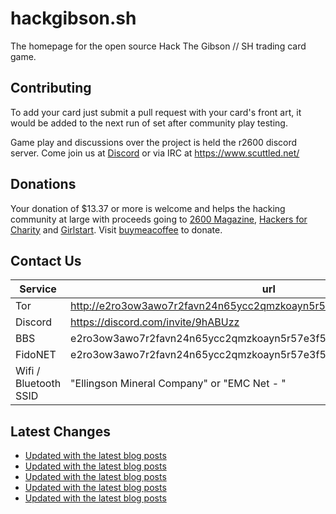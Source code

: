 # hackgibson.sh
The homepage for the open source Hack The Gibson // SH trading card game.


## Contributing

To add your card just submit a pull request with your card's front art, it would be added to the next run of set after community play testing.

Game play and discussions over the project is held the r2600 discord server. Come join us at [Discord](https://discord.com/invite/9hABUzz) or via IRC at https://www.scuttled.net/


## Donations

Your donation of $13.37 or more is welcome and helps the hacking community at large with proceeds going to [2600 Magazine](https://2600.com/), [Hackers for Charity](https://hackersforcharity.org) and [Girlstart](https://girlstart.org).  Visit [buymeacoffee](https://www.buymeacoffee.com/hackgibson.sh) to donate.


## Contact Us

Service | url
-|-
Tor | http://e2ro3ow3awo7r2favn24n65ycc2qmzkoayn5r57e3f56nvjwdcgg32ad.onion
Discord | https://discord.com/invite/9hABUzz
BBS | e2ro3ow3awo7r2favn24n65ycc2qmzkoayn5r57e3f56nvjwdcgg32ad.onion:23
FidoNET | e2ro3ow3awo7r2favn24n65ycc2qmzkoayn5r57e3f56nvjwdcgg32ad.onion:24554
Wifi / Bluetooth SSID | "Ellingson Mineral Company" or "EMC Net - <fidonet address>"

## Latest Changes
<!-- BLOG-POST-LIST:START -->
- [Updated with the latest blog posts](https://github.com/DFW2600/hackgibson.sh/commit/cee3294fa762e3ff7465e9335ced2aebd743bf6b)
- [Updated with the latest blog posts](https://github.com/DFW2600/hackgibson.sh/commit/f8dde46c3719dd03cac74a6b7c617f6e3efa3546)
- [Updated with the latest blog posts](https://github.com/DFW2600/hackgibson.sh/commit/886c80a227ef6515874f07e5e80f41cfc5ba1ff1)
- [Updated with the latest blog posts](https://github.com/DFW2600/hackgibson.sh/commit/ae227410651bebdaa8d44bcd5595faa5305cd909)
- [Updated with the latest blog posts](https://github.com/DFW2600/hackgibson.sh/commit/9cade95d28d03e5a4d0a37af469c2a6508f02e35)
<!-- BLOG-POST-LIST:END -->

